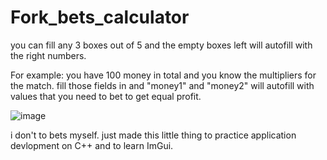 # Fork_bets_calculator

you can fill any 3 boxes out of 5 and the empty boxes left will autofill with the right numbers. 

For example: you have 100 money in total and you know the multipliers for the match. fill those fields in and "money1" and "money2" will autofill with values that you need to bet to get equal profit.

![image](https://github.com/mpshmakov/Fork_bets_calculator/assets/104257422/05162c1f-74fb-4732-9f4b-f62cd05b1bd1)

i don't to bets myself. just made this little thing to practice application devlopment on C++ and to learn ImGui.
